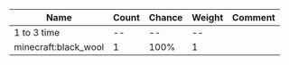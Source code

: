 | Name                 | Count | Chance | Weight | Comment |
| -------------------- | ----- | ------ | ------ | ------- |
| 1 to 3 time          |    -- |     -- |     -- |         |
| minecraft:black_wool |     1 |   100% |      1 |         |
